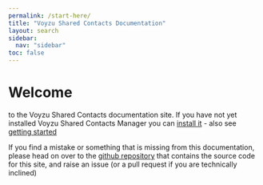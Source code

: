 ```yaml
---
permalink: /start-here/
title: "Voyzu Shared Contacts Documentation"
layout: search
sidebar:
  nav: "sidebar"
toc: false
---
```

# Welcome

to the Voyzu Shared Contacts documentation site.  If you have not yet installed Voyzu Shared Contacts Manager you can [install it](market) - also see [getting started](getting-started)

If you find a mistake or something that is missing from this documentation, please head on over to the [github repository](https://github.com/chrisjameslennon/mm/) that contains the source code for this site, and raise an issue (or a pull request if you are technically inclined)
